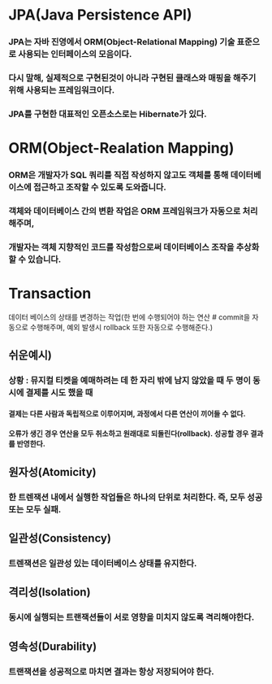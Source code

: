 # JPA(Java Persistence API)
### JPA는 자바 진영에서 ORM(Object-Relational Mapping) 기술 표준으로 사용되는 인터페이스의 모음이다. 
### 다시 말해, 실제적으로 구현된것이 아니라 구현된 클래스와 매핑을 해주기 위해 사용되는 프레임워크이다. 
### JPA를 구현한 대표적인 오픈소스로는 Hibernate가 있다.

# ORM(Object-Realation Mapping)
### ORM은 개발자가 SQL 쿼리를 직접 작성하지 않고도 객체를 통해 데이터베이스에 접근하고 조작할 수 있도록 도와줍니다. 
### 객체와 데이터베이스 간의 변환 작업은 ORM 프레임워크가 자동으로 처리해주며, 
### 개발자는 객체 지향적인 코드를 작성함으로써 데이터베이스 조작을 추상화할 수 있습니다.




# Transaction
데이터 베이스의 상태를 변경하는 작업(한 번에 수행되어야 하는 연산 # commit을 자동으로 수행해주며, 예외 발생시 rollback 또한 자동으로 수행해준다.)

## 쉬운예시)
### 상황 : 뮤지컬 티켓을 예매하려는 데 한 자리 밖에 남지 않았을 때 두 명이 동시에 결제를 시도 했을 때
#### 결제는 다른 사람과 독립적으로 이루어지며, 과정에서 다른 연산이 끼어들 수 없다.
#### 오류가 생긴 경우 연산을 모두 취소하고 원래대로 되돌린다(rollback). 성공할 경우 결과를 반영한다.



## 원자성(Atomicity)
### 한 트렌잭션 내에서 실행한 작업들은 하나의 단위로 처리한다. 즉, 모두 성공 또는 모두 실패.

## 일관성(Consistency)
### 트렌잭션은 일관성 있는 데이터베이스 상태를 유지한다.

## 격리성(Isolation)
### 동시에 실행되는 트랜잭션들이 서로 영향을 미치지 않도록 격리해야한다.

## 영속성(Durability)
### 트랜잭션을 성공적으로 마치면 결과는 항상 저장되어야 한다.


